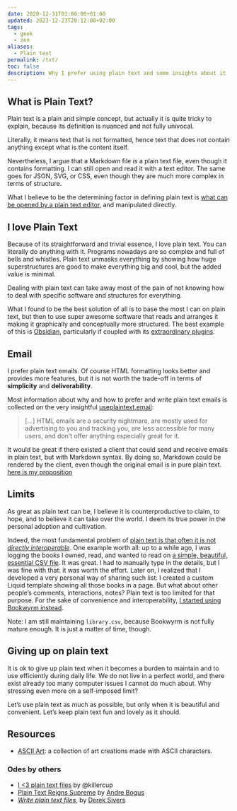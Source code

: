 ```yaml
---
date: 2020-12-31T01:00:00+01:00
updated: 2023-12-23T20:12:00+02:00
tags:
  - geek
  - zen
aliases:
  - Plain text
permalink: /txt/
toc: false
description: Why I prefer using plain text and some insights about it
---
```

## What is Plain Text?

Plain text is a plain and simple concept, but actually it is quite tricky to explain, because its definition is nuanced and not fully univocal.

Literally, it means text that is not formatted, hence text that does not contain anything except what is the content itself.

Nevertheless, I argue that a Markdown file *is* a plain text file, even though it contains formatting. I can still open and read it with a text editor. The same goes for JSON, SVG, or CSS, even though they are much more complex in terms of structure.

What I believe to be the determining factor in defining plain text is <u>what can be opened by a plain text editor</u>, and manipulated directly.

## I love Plain Text

Because of its straightforward and trivial essence, I love plain text. You can literally do anything with it. Programs nowadays are so complex and full of bells and whistles. Plain text unmasks everything by showing how huge superstructures are good to make everything big and cool, but the added value is minimal.

Dealing with plain text can take away most of the pain of not knowing how to deal with specific software and structures for everything.

What I found to be the best solution of all is to base the most I can on plain text, but then to use super awesome software that reads and arranges it making it graphically and conceptually more structured. The best example of this is [Obsidian](https://obsidian.md), particularly if coupled with its [extraordinary plugins](https://obsidian.md/plugins 'Collection of Obsidian plugins').

## Email

I prefer plain text emails. Of course HTML formatting looks better and provides more features, but it is not worth the trade-off in terms of **simplicity** and **deliverability**.

Most information about why and how to prefer and write plain text emails is collected on the very insightful [useplaintext.email](https://useplaintext.email/#why-plaintext 'Why is plaintext better than HTML?'):

> \[…\] HTML emails are a security nightmare, are mostly used for advertising to you and tracking you, are less accessible for many users, and don’t offer anything especially great for it.

It would be great if there existed a client that could send and receive emails in plain text, but with Markdown syntax. By doing so, Markdown could be rendered by the client, even though the original email is in pure plain text. [here is my proposition](Plain%20text%20Markdown%20email%20client.md)

## Limits

As great as plain text can be, I believe it is counterproductive to claim, to hope, and to believe it can take over the world. I deem its true power in the personal adoption and cultivation.

Indeed, the most fundamental problem of <u>plain text is that often it is not *directly interoperable*</u>. One example worth all: up to a while ago, I was logging the books I owned, read, and wanted to read on [a simple, beautiful, essential CSV file](https://codeberg.org/tommi/tommi.space/src/branch/main/data/library.csv). It was great. I had to manually type in the details, but I was fine with that: it was worth the effort. Later on, I realized that I developed a very personal way of sharing such list: I created a custom Liquid template showing all those books in a page. But what about other people’s comments, interactions, notes? Plain text is too limited for that purpose. For the sake of convenience and interoperability, [I started using Bookwyrm instead](https://bookwyrm.social/user/tommi 'My profile on bookwyrm.social').

Note: I am still maintaining `library.csv`, because Bookwyrm is not fully mature enough. It is just a matter of time, though.

## Giving up on plain text

It is ok to give up plain text when it becomes a burden to maintain and to use efficiently during daily life. We do not live in a perfect world, and there exist already too many computer issues I cannot do much about. Why stressing even more on a self-imposed limit?

Let’s use plain text as much as possible, but only when it is beautiful and convenient. Let’s keep plain text fun and lovely as it should.

## Resources

- [ASCII Art](https://asciiart.website 'ASCII Art'): a collection of art creations made with ASCII characters.

### Odes by others

- [I <3 plain text files](https://deterministic.space/ode-to-plain-text-files.html 'I <3 plain text files by Pascal Hertleif') by @killercup
- [Plain Text Reigns Supreme](https://llogiq.github.io/2015/09/14/plaintext.html 'Plain Text Reigns Supreme') by [Andre Bogus](https://llogiq.github.io)
- <cite>[Write plain text files](https://sive.rs/plaintext '“Write plain text files„ — Derek Sivers')</cite>, by [Derek Sivers](https://sive.rs 'Derek Sivers’ personal website')
